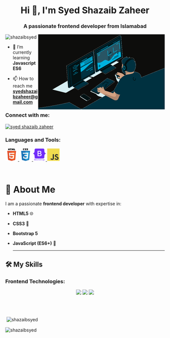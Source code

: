 
<h1 align="center">Hi 👋, I'm Syed Shazaib Zaheer</h1>
<h3 align="center">A passionate frontend developer from Islamabad</h3>

<img src="https://raw.githubusercontent.com/Potential17/Potential17/master/user%20(2).gif" alt="coding" width="400" align="right" >

<p align="left"> <img src="https://komarev.com/ghpvc/?username=shazaibsyed&label=Profile%20views&color=0e75b6&style=flat" alt="shazaibsyed" /> </p>

 

- 🌱 I’m currently learning **Javascript ES6**

- 📫 How to reach me **syedshazaibzaheer@gmail.com**

<h3 align="left">Connect with me:</h3>
<p align="left">
<a href="https://linkedin.com/in/syed shazaib zaheer" target="blank"><img align="center" src="https://raw.githubusercontent.com/rahuldkjain/github-profile-readme-generator/master/src/images/icons/Social/linked-in-alt.svg" alt="syed shazaib zaheer" height="30" width="40" /></a>
</p>

<h3 align="left">Languages and Tools:</h3>
<p align="left">
   <a href="https://www.w3.org/html/" target="_blank" rel="noreferrer"> <img src="https://raw.githubusercontent.com/devicons/devicon/master/icons/html5/html5-original-wordmark.svg" alt="html5" width="40" height="40"/> </a>
  <a href="https://www.w3schools.com/css/" target="_blank" rel="noreferrer"> <img src="https://raw.githubusercontent.com/devicons/devicon/master/icons/css3/css3-original-wordmark.svg" alt="css3" width="40" height="40"/> </a>
  <a href="https://getbootstrap.com" target="_blank" rel="noreferrer"> <img src="https://raw.githubusercontent.com/devicons/devicon/master/icons/bootstrap/bootstrap-plain-wordmark.svg" alt="bootstrap" width="40" height="40"/> </a>
  <a href="https://developer.mozilla.org/en-US/docs/Web/JavaScript" target="_blank" rel="noreferrer"> <img src="https://raw.githubusercontent.com/devicons/devicon/master/icons/javascript/javascript-original.svg" alt="javascript" width="40" height="40"/> </a> </p><br>


# 🚀 About Me
 
 I am a passionate **frontend developer** with expertise in:
 - **HTML5** 🌐
 - **CSS3** 🎨
 - **Bootstrap 5** 
 - **JavaScript (ES6+)** 🚀
 
   ---
 
 ## 🛠️ My Skills
 
 ### Frontend Technologies:
 <div align="center">
   <img src="https://img.shields.io/badge/HTML5-E34F26?logo=html5&logoColor=white&style=for-the-badge" />
   <img src="https://img.shields.io/badge/CSS3-1572B6?logo=css3&logoColor=white&style=for-the-badge" />
   <img src="https://img.shields.io/badge/JavaScript-323330?logo=javascript&logoColor=F7DF1E&style=for-the-badge" />
 </div>
<br>
<br>
<br>

<p>&nbsp;<img align="center" src="https://github-readme-stats.vercel.app/api?username=shazaibsyed&show_icons=true&locale=en" alt="shazaibsyed" /></p>

<p><img align="center" src="https://github-readme-streak-stats.herokuapp.com/?user=shazaibsyed&" alt="shazaibsyed" /></p>
